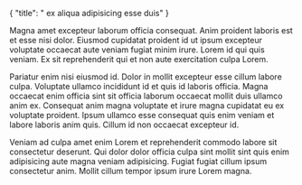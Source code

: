 {
  "title": " ex aliqua adipisicing esse duis"
}

Magna amet excepteur laborum officia consequat. Anim proident laboris est et esse nisi dolor. Eiusmod cupidatat proident id ut ipsum excepteur voluptate occaecat aute veniam fugiat minim irure. Lorem id qui quis veniam. Ex sit reprehenderit qui et non aute exercitation culpa Lorem.

Pariatur enim nisi eiusmod id. Dolor in mollit excepteur esse cillum labore culpa. Voluptate ullamco incididunt id et quis id laboris officia. Magna occaecat enim officia sint sit officia laborum occaecat mollit duis ullamco anim ex. Consequat anim magna voluptate et irure magna cupidatat eu ex voluptate proident. Ipsum ullamco esse consequat quis enim veniam et labore laboris anim quis. Cillum id non occaecat excepteur id.

Veniam ad culpa amet enim Lorem et reprehenderit commodo labore sit consectetur deserunt. Qui dolor dolor officia culpa sint mollit sint quis enim adipisicing aute magna veniam adipisicing. Fugiat fugiat cillum ipsum consectetur anim. Mollit cillum tempor ipsum irure Lorem magna.